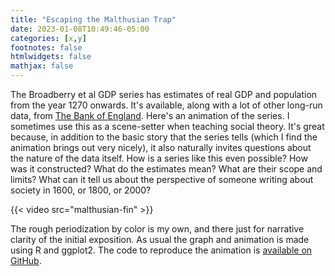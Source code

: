 ```yaml
---
title: "Escaping the Malthusian Trap"
date: 2023-01-08T10:49:46-05:00
categories: [x,y]
footnotes: false
htmlwidgets: false
mathjax: false
---
```



The Broadberry et al GDP series has estimates of real GDP and population from the year 1270 onwards. It's available, along with a lot of other long-run data, from [The Bank of England](https://www.bankofengland.co.uk/statistics/research-datasets). Here's an animation of the series. I sometimes use this as a scene-setter when teaching social theory. It's great because, in addition to the basic story that the series tells (which I find the animation brings out very nicely), it also naturally invites questions about the nature of the data itself. How is a series like this even possible? How was it constructed? What do the estimates mean? What are their scope and limits? What can it tell us about the perspective of someone writing about society in 1600, or 1800, or 2000? 

{{< video src="malthusian-fin" >}}

The rough periodization by color is my own, and there just for narrative clarity of the initial exposition. As usual the graph and animation is made using R and ggplot2. The code to reproduce the animation is [available on GitHub](https://github.com/kjhealy/england_gdp_long). 
